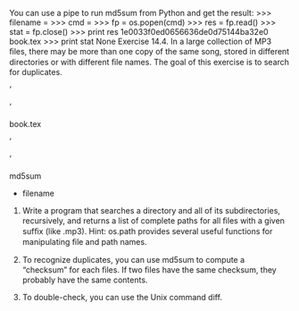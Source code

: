 You can use a pipe to run md5sum from Python and get the result: >>> filename = >>> cmd = >>> fp = os.popen(cmd) >>> res = fp.read() >>> stat = fp.close() >>> print res 1e0033f0ed0656636de0d75144ba32e0 book.tex >>> print stat None Exercise 14.4. In a large collection of MP3 ﬁles, there may be more than one copy of the same song, stored in different directories or with different ﬁle names. The goal of this exercise is to search for duplicates.

’

’

book.tex

’

’

md5sum

+ filename

1. Write a program that searches a directory and all of its subdirectories, recursively, and returns a list of complete paths for all ﬁles with a given sufﬁx (like .mp3). Hint: os.path provides several useful functions for manipulating ﬁle and path names.

2. To recognize duplicates, you can use md5sum to compute a “checksum” for each ﬁles. If two ﬁles have the same checksum, they probably have the same contents.

3. To double-check, you can use the Unix command diff.